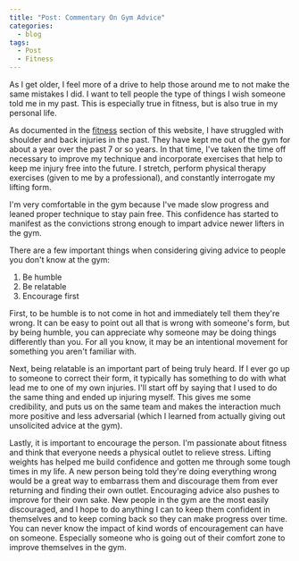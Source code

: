 ```yaml
---
title: "Post: Commentary On Gym Advice"
categories:
  - blog
tags:
  - Post
  - Fitness
---
```


As I get older, I feel more of a drive to help those around me to not make the same mistakes I did. I want to tell people the type of things I wish someone told me in my past. This is especially true in fitness, but is also true in my personal life.

As documented in the [fitness](https://dcayll.github.io/fitness/) section of this website, I have struggled with shoulder and back injuries in the past. They have kept me out of the gym for about a year over the past 7 or so years. In that time, I've taken the time off necessary to improve my technique and incorporate exercises that help to keep me injury free into the future. I stretch, perform physical therapy exercises (given to me by a professional), and constantly interrogate my lifting form.

I'm very comfortable in the gym because I've made slow progress and leaned proper technique to stay pain free. This confidence has started to manifest as the convictions strong enough to impart advice newer lifters in the gym. 

There are a few important things when considering giving advice to people you don't know at the gym:
1. Be humble
2. Be relatable
3. Encourage first

First, to be humble is to not come in hot and immediately tell them they're wrong. It can be easy to point out all that is wrong with someone's form, but by being humble, you can appreciate why someone may be doing things differently than you. For all you know, it may be an intentional movement for something you aren't familiar with. 

Next, being relatable is an important part of being truly heard. If I ever go up to someone to correct their form, it typically has something to do with what lead me to one of my own injuries. I'll start off by saying that I used to do the same thing and ended up injuring myself. This gives me some credibility, and puts us on the same team and makes the interaction much more positive and less adversarial (which I learned from actually giving out unsolicited advice at the gym).

Lastly, it is important to encourage the person. I'm passionate about fitness and think that everyone needs a physical outlet to relieve stress. Lifting weights has helped me build confidence and gotten me through some tough times in my life. A new person being told they're doing everything wrong would be a great way to embarrass them and discourage them from ever returning and finding their own outlet. Encouraging advice also pushes to improve for their own sake. New people in the gym are the most easily discouraged, and I hope to do anything I can to keep them confident in themselves and to keep coming back so they can make progress over time. You can never know the impact of kind words of encouragement can have on someone. Especially someone who is going out of their comfort zone to improve themselves in the gym. 

